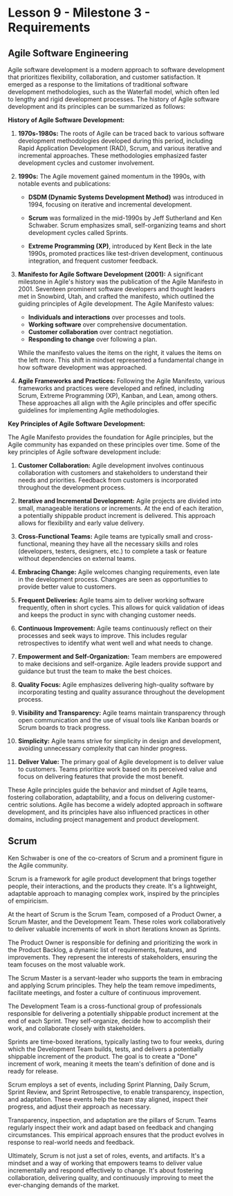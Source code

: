 # Lesson 9 - Milestone 3 - Requirements

## Agile Software Engineering

Agile software development is a modern approach to software development that prioritizes flexibility, collaboration, and customer satisfaction. It emerged as a response to the limitations of traditional software development methodologies, such as the Waterfall model, which often led to lengthy and rigid development processes. The history of Agile software development and its principles can be summarized as follows:

**History of Agile Software Development:**

1. **1970s-1980s:** The roots of Agile can be traced back to various software development methodologies developed during this period, including Rapid Application Development (RAD), Scrum, and various iterative and incremental approaches. These methodologies emphasized faster development cycles and customer involvement.

2. **1990s:** The Agile movement gained momentum in the 1990s, with notable events and publications:
   
   - **DSDM (Dynamic Systems Development Method)** was introduced in 1994, focusing on iterative and incremental development.
   
   - **Scrum** was formalized in the mid-1990s by Jeff Sutherland and Ken Schwaber. Scrum emphasizes small, self-organizing teams and short development cycles called Sprints.

   - **Extreme Programming (XP)**, introduced by Kent Beck in the late 1990s, promoted practices like test-driven development, continuous integration, and frequent customer feedback.

3. **Manifesto for Agile Software Development (2001):** A significant milestone in Agile's history was the publication of the Agile Manifesto in 2001. Seventeen prominent software developers and thought leaders met in Snowbird, Utah, and crafted the manifesto, which outlined the guiding principles of Agile development. The Agile Manifesto values:

   - **Individuals and interactions** over processes and tools.
   - **Working software** over comprehensive documentation.
   - **Customer collaboration** over contract negotiation.
   - **Responding to change** over following a plan.

   While the manifesto values the items on the right, it values the items on the left more. This shift in mindset represented a fundamental change in how software development was approached.

4. **Agile Frameworks and Practices:** Following the Agile Manifesto, various frameworks and practices were developed and refined, including Scrum, Extreme Programming (XP), Kanban, and Lean, among others. These approaches all align with the Agile principles and offer specific guidelines for implementing Agile methodologies.

**Key Principles of Agile Software Development:**

The Agile Manifesto provides the foundation for Agile principles, but the Agile community has expanded on these principles over time. Some of the key principles of Agile software development include:

1. **Customer Collaboration:** Agile development involves continuous collaboration with customers and stakeholders to understand their needs and priorities. Feedback from customers is incorporated throughout the development process.

2. **Iterative and Incremental Development:** Agile projects are divided into small, manageable iterations or increments. At the end of each iteration, a potentially shippable product increment is delivered. This approach allows for flexibility and early value delivery.

3. **Cross-Functional Teams:** Agile teams are typically small and cross-functional, meaning they have all the necessary skills and roles (developers, testers, designers, etc.) to complete a task or feature without dependencies on external teams.

4. **Embracing Change:** Agile welcomes changing requirements, even late in the development process. Changes are seen as opportunities to provide better value to customers.

5. **Frequent Deliveries:** Agile teams aim to deliver working software frequently, often in short cycles. This allows for quick validation of ideas and keeps the product in sync with changing customer needs.

6. **Continuous Improvement:** Agile teams continuously reflect on their processes and seek ways to improve. This includes regular retrospectives to identify what went well and what needs to change.

7. **Empowerment and Self-Organization:** Team members are empowered to make decisions and self-organize. Agile leaders provide support and guidance but trust the team to make the best choices.

8. **Quality Focus:** Agile emphasizes delivering high-quality software by incorporating testing and quality assurance throughout the development process.

9. **Visibility and Transparency:** Agile teams maintain transparency through open communication and the use of visual tools like Kanban boards or Scrum boards to track progress.

10. **Simplicity:** Agile teams strive for simplicity in design and development, avoiding unnecessary complexity that can hinder progress.

11. **Deliver Value:** The primary goal of Agile development is to deliver value to customers. Teams prioritize work based on its perceived value and focus on delivering features that provide the most benefit.

These Agile principles guide the behavior and mindset of Agile teams, fostering collaboration, adaptability, and a focus on delivering customer-centric solutions. Agile has become a widely adopted approach in software development, and its principles have also influenced practices in other domains, including project management and product development.


## Scrum

Ken Schwaber is one of the co-creators of Scrum and a prominent figure in the Agile community.

Scrum is a framework for agile product development that brings together people, their interactions, and the products they create. It's a lightweight, adaptable approach to managing complex work, inspired by the principles of empiricism.

At the heart of Scrum is the Scrum Team, composed of a Product Owner, a Scrum Master, and the Development Team. These roles work collaboratively to deliver valuable increments of work in short iterations known as Sprints.

The Product Owner is responsible for defining and prioritizing the work in the Product Backlog, a dynamic list of requirements, features, and improvements. They represent the interests of stakeholders, ensuring the team focuses on the most valuable work.

The Scrum Master is a servant-leader who supports the team in embracing and applying Scrum principles. They help the team remove impediments, facilitate meetings, and foster a culture of continuous improvement.

The Development Team is a cross-functional group of professionals responsible for delivering a potentially shippable product increment at the end of each Sprint. They self-organize, decide how to accomplish their work, and collaborate closely with stakeholders.

Sprints are time-boxed iterations, typically lasting two to four weeks, during which the Development Team builds, tests, and delivers a potentially shippable increment of the product. The goal is to create a "Done" increment of work, meaning it meets the team's definition of done and is ready for release.

Scrum employs a set of events, including Sprint Planning, Daily Scrum, Sprint Review, and Sprint Retrospective, to enable transparency, inspection, and adaptation. These events help the team stay aligned, inspect their progress, and adjust their approach as necessary.

Transparency, inspection, and adaptation are the pillars of Scrum. Teams regularly inspect their work and adapt based on feedback and changing circumstances. This empirical approach ensures that the product evolves in response to real-world needs and feedback.

Ultimately, Scrum is not just a set of roles, events, and artifacts. It's a mindset and a way of working that empowers teams to deliver value incrementally and respond effectively to change. It's about fostering collaboration, delivering quality, and continuously improving to meet the ever-changing demands of the market.

